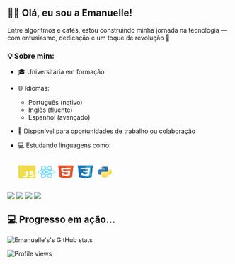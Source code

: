 ## 👩‍💻 Olá, eu sou a Emanuelle!

Entre algoritmos e cafés, estou construindo minha jornada na tecnologia — com entusiasmo, dedicação e um toque de revolução 🚀
### 💡 Sobre mim:
- 🎓 Universitária em formação
- 🌐 Idiomas:
  - Português (nativo)
  - Inglês (fluente)
  - Espanhol (avançado)
- 📍 Disponível para oportunidades de trabalho ou colaboração
- 💻 Estudando linguagens como:
  <div style="display: inline_block"><br>
  <img align="center" alt="Emma-Js" height="30" width="40" src="https://raw.githubusercontent.com/devicons/devicon/master/icons/javascript/javascript-plain.svg">
  <img align="center" alt="Emma-React" height="30" width="40" src="https://raw.githubusercontent.com/devicons/devicon/master/icons/react/react-original.svg">
  <img align="center" alt="Emma-HTML" height="30" width="40" src="https://raw.githubusercontent.com/devicons/devicon/master/icons/html5/html5-original.svg">
  <img align="center" alt="Emma-CSS" height="30" width="40" src="https://raw.githubusercontent.com/devicons/devicon/master/icons/css3/css3-original.svg">
  <img align="center" alt="Emma-Python" height="30" width="40" src="https://raw.githubusercontent.com/devicons/devicon/master/icons/python/python-original.svg">
   
    ##
   
<div> 
  <a href="https://www.instagram.com/manu_christinie/" target="_blank"><img src="https://img.shields.io/badge/-Instagram-%23E4405F?style=for-the-badge&logo=instagram&logoColor=white" target="_blank"></a>
 <a href="https://discord.com/users/720340595259998260" target="_blank"><img src="https://img.shields.io/badge/Discord-7289DA?style=for-the-badge&logo=discord&logoColor=white" target="_blank"></a> 
  <a href = "mailto:contatoemanuellechristinie8@gmail.com"><img src="https://img.shields.io/badge/-Gmail-%23333?style=for-the-badge&logo=gmail&logoColor=white" target="_blank"></a>
  <a href="https://www.linkedin.com/in/emanuelle-christinie-202900226/" target="_blank"><img src="https://img.shields.io/badge/-LinkedIn-%230077B5?style=for-the-badge&logo=linkedin&logoColor=white" target="_blank"></a> 
  
</div>
 
  ## 💻 Progresso em ação...

![Emanuelle's's GitHub stats](https://github-readme-stats.vercel.app/api?username=EmanuelleChristinie&show_icons=true&theme=tokyonight)

![Profile views](https://komarev.com/ghpvc/?username=EmanuelleChristinie&color=blueviolet)



  
